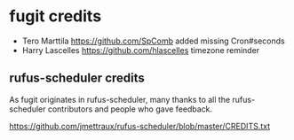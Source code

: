 
# fugit credits

* Tero Marttila https://github.com/SpComb added missing Cron#seconds
* Harry Lascelles https://github.com/hlascelles timezone reminder


## rufus-scheduler credits

As fugit originates in rufus-scheduler, many thanks to all the
rufus-scheduler contributors and people who gave feedback.

https://github.com/jmettraux/rufus-scheduler/blob/master/CREDITS.txt

